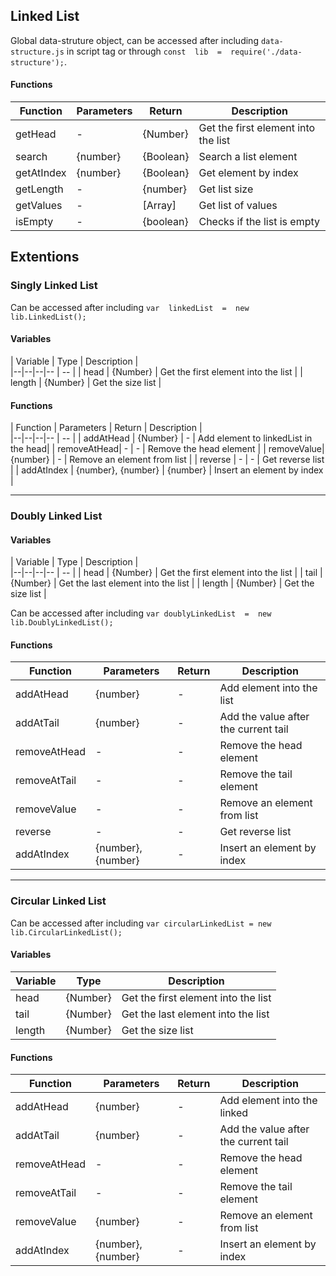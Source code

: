 ## Linked List

Global data-struture object, can be accessed after including  `data-structure.js`  in script tag or through  `const  lib  =  require('./data-structure');`.

#### Functions

| Function   | Parameters | Return    | Description                        |  
|----------  | --         | --        |  --                                | 
| getHead    |  -         |{Number}   | Get the first element into the list|
| search     | {number}   | {Boolean} | Search a list element              |
| getAtIndex | {number}   | {Boolean} | Get element by index               |
| getLength  | -          | {number}  | Get list size                      |
| getValues  | -          | [Array]   | Get list of values                 |
| isEmpty    |    -       | {boolean} | Checks if the list is empty        |


## Extentions

### Singly Linked List

Can be accessed after including  `var  linkedList  =  new  lib.LinkedList();` 

#### Variables
| Variable | Type | Description |  
|--|--|--|-- | -- |
| head | {Number} | Get the first element into the list | 
| length | {Number} | Get the size list |

#### Functions
| Function | Parameters | Return | Description |  
|--|--|--|-- | -- |
| addAtHead | {Number} | - | Add element to linkedList in the head|
| removeAtHead| - | - | Remove the head element |
| removeValue| {number} | - | Remove an element from list |
| reverse | - | - | Get reverse list |
| addAtIndex | {number}, {number} | {number} | Insert an element by index |

____

### Doubly Linked List

#### Variables
| Variable | Type | Description |  
|--|--|--|-- | -- |
| head | {Number} | Get the first element into the list | 
| tail | {Number} | Get the last element into the list |
| length | {Number} | Get the size list |

Can be accessed after including  `var doublyLinkedList  =  new  lib.DoublyLinkedList();` 

#### Functions
| Function | Parameters | Return | Description |  
|--        |--          |--      |--           | 
| addAtHead | {number} | - | Add element into the list |
| addAtTail | {number} | - | Add the value after the current tail |
| removeAtHead | - | - | Remove the head element  |
| removeAtTail | - | - | Remove the tail element |
| removeValue | - | - | Remove an element from list |
| reverse | - | - | Get reverse list |
| addAtIndex | {number}, {number} | - | Insert an element by index |

____

### Circular Linked List

Can be accessed after including  `var circularLinkedList = new  lib.CircularLinkedList();` 

#### Variables
| Variable | Type | Description |  
|--        |--    |--           |
| head | {Number} | Get the first element into the list | 
| tail | {Number} | Get the last element into the list |
| length | {Number} | Get the size list |

#### Functions

| Function | Parameters | Return | Description |  
|--        |--          |--      |--           |
| addAtHead | {number} | - | Add element into the linked |
| addAtTail | {number} | - | Add the value after the current tail |
| removeAtHead | - | - | Remove the head element |
| removeAtTail | - | - | Remove the tail element |
| removeValue | {number} | - | Remove an element from list |
| addAtIndex | {number}, {number} | - | Insert an element by index |